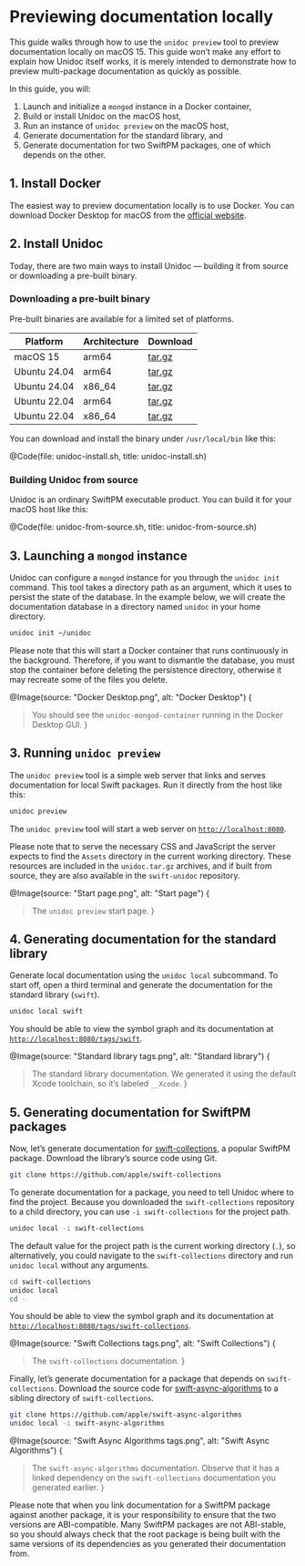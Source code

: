 # Previewing documentation locally

This guide walks through how to use the `unidoc preview` tool to preview documentation locally on macOS 15. This guide won’t make any effort to explain how Unidoc itself works, it is merely intended to demonstrate how to preview multi-package documentation as quickly as possible.

In this guide, you will:

1.  Launch and initialize a `mongod` instance in a Docker container,
2.  Build or install Unidoc on the macOS host,
3.  Run an instance of `unidoc preview` on the macOS host,
4.  Generate documentation for the standard library, and
5.  Generate documentation for two SwiftPM packages, one of which depends on the other.


## 1. Install Docker

The easiest way to preview documentation locally is to use Docker. You can download Docker Desktop for macOS from the [official website](https://www.docker.com/products/docker-desktop).


## 2. Install Unidoc

Today, there are two main ways to install Unidoc — building it from source or downloading a pre-built binary.

### Downloading a pre-built binary

Pre-built binaries are available for a limited set of platforms.


| Platform | Architecture | Download |
| -------- | ------------ | -------- |
| macOS 15 | arm64 | [tar.gz](https://download.swiftinit.org/unidoc/0.20.1/macOS-ARM64/unidoc.tar.gz) |
| Ubuntu 24.04 | arm64 | [tar.gz](https://download.swiftinit.org/unidoc/0.20.1/Ubuntu-24.04-ARM64/unidoc.tar.gz) |
| Ubuntu 24.04 | x86_64 | [tar.gz](https://download.swiftinit.org/unidoc/0.20.1/Ubuntu-24.04-X64/unidoc.tar.gz) |
| Ubuntu 22.04 | arm64 | [tar.gz](https://download.swiftinit.org/unidoc/0.20.1/Ubuntu-22.04-ARM64/unidoc.tar.gz) |
| Ubuntu 22.04 | x86_64 | [tar.gz](https://download.swiftinit.org/unidoc/0.20.1/Ubuntu-22.04-X64/unidoc.tar.gz) |


You can download and install the binary under `/usr/local/bin` like this:

@Code(file: unidoc-install.sh, title: unidoc-install.sh)

### Building Unidoc from source

Unidoc is an ordinary SwiftPM executable product. You can build it for your macOS host like this:

@Code(file: unidoc-from-source.sh, title: unidoc-from-source.sh)


## 3. Launching a `mongod` instance

Unidoc can configure a `mongod` instance for you through the `unidoc init` command. This tool takes a directory path as an argument, which it uses to persist the state of the database. In the example below, we will create the documentation database in a directory named `unidoc` in your home directory.

```bash
unidoc init ~/unidoc
```

Please note that this will start a Docker container that runs continuously in the background. Therefore, if you want to dismantle the database, you must stop the container before deleting the persistence directory, otherwise it may recreate some of the files you delete.

@Image(source: "Docker Desktop.png", alt: "Docker Desktop") {
>   You should see the `unidoc-mongod-container` running in the Docker Desktop GUI.
}


## 3. Running `unidoc preview`

The `unidoc preview` tool is a simple web server that links and serves documentation for local Swift packages. Run it directly from the host like this:

```bash
unidoc preview
```

The `unidoc preview` tool will start a web server on [`http://localhost:8080`](http://localhost:8080).

Please note that to serve the necessary CSS and JavaScript the server expects to find the `Assets` directory in the current working directory. These resources are included in the `unidoc.tar.gz` archives, and if built from source, they are also available in the `swift-unidoc` repository.

@Image(source: "Start page.png", alt: "Start page") {
>   The `unidoc preview` start page.
}

## 4. Generating documentation for the standard library

Generate local documentation using the `unidoc local` subcommand. To start off, open a third terminal and generate the documentation for the standard library (`swift`).

```bash
unidoc local swift
```

You should be able to view the symbol graph and its documentation at [`http://localhost:8080/tags/swift`](http://localhost:8080/tags/swift).

@Image(source: "Standard library tags.png", alt: "Standard library") {
>   The standard library documentation. We generated it using the default Xcode toolchain, so it’s labeled `__Xcode`.
}


## 5. Generating documentation for SwiftPM packages

Now, let’s generate documentation for [swift-collections](https://github.com/apple/swift-collections), a popular SwiftPM package. Download the library’s source code using Git.

```bash
git clone https://github.com/apple/swift-collections
```

To generate documentation for a package, you need to tell Unidoc where to find the project. Because you downloaded the `swift-collections` repository to a child directory, you can use `-i swift-collections` for the project path.

```bash
unidoc local -i swift-collections
```

The default value for the project path is the current working directory (`.`), so alternatively, you could navigate to the `swift-collections` directory and run `unidoc local` without any arguments.

```bash
cd swift-collections
unidoc local
cd -
```

You should be able to view the symbol graph and its documentation at [`http://localhost:8080/tags/swift-collections`](http://localhost:8080/tags/swift-collections).

@Image(source: "Swift Collections tags.png", alt: "Swift Collections") {
>   The `swift-collections` documentation.
}

Finally, let’s generate documentation for a package that depends on `swift-collections`. Download the source code for [swift-async-algorithms](https://github.com/apple/swift-async-algorithms) to a sibling directory of `swift-collections`.

```bash
git clone https://github.com/apple/swift-async-algorithms
unidoc local -i swift-async-algorithms
```


@Image(source: "Swift Async Algorithms tags.png", alt: "Swift Async Algorithms") {
>   The `swift-async-algorithms` documentation. Observe that it has a linked dependency on the `swift-collections` documentation you generated earlier.
}

Please note that when you link documentation for a SwiftPM package against another package, it is your responsibility to ensure that the two versions are ABI-compatible. Many SwiftPM packages are not ABI-stable, so you should always check that the root package is being built with the same versions of its dependencies as you generated their documentation from.
